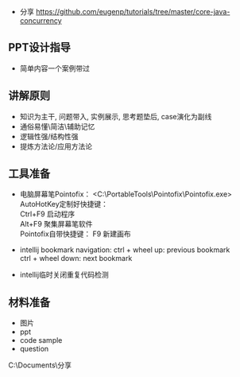 * 分享
https://github.com/eugenp/tutorials/tree/master/core-java-concurrency

## PPT设计指导
* 简单内容一个案例带过

## 讲解原则
- 知识为主干, 问题带入, 实例展示, 思考题垫后, case演化为副线
- 通俗易懂\简洁\辅助记忆
- 逻辑性强/结构性强
- 提炼方法论/应用方法论

## 工具准备
* 电脑屏幕笔Pointofix： <C:\PortableTools\Pointofix\Pointofix.exe>  
  AutoHotKey定制好快捷键：  
    Ctrl+F9 启动程序  
    Alt+F9 聚集屏幕笔软件  
  Pointofix自带快捷键： 
    F9 新建画布
* intellij bookmark navigation:
ctrl + wheel up: previous bookmark  
ctrl + wheel down: next bookmark

* intellij临时关闭重复代码检测

## 材料准备
- 图片
- ppt
- code sample
- question

C:\Documents\分享


